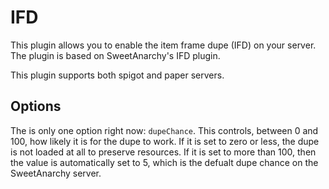 # IFD
This plugin allows you to enable the item frame dupe (IFD) on your server. The plugin is based on SweetAnarchy's IFD plugin.

This plugin supports both spigot and paper servers.

## Options

The is only one option right now: `dupeChance`. This controls, between 0 and 100, how likely it is for the dupe to work. If it is set to zero or less, the dupe is not loaded at all to preserve resources. If it is set to more than 100, then the value is automatically set to 5, which is the defualt dupe chance on the SweetAnarchy server.
